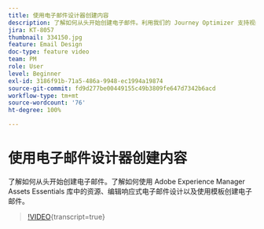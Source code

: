 ```yaml
---
title: 使用电子邮件设计器创建内容
description: 了解如何从头开始创建电子邮件。利用我们的 Journey Optimizer 支持视频，了解如何使用 AEM Assets Essentials 库中的资源、编辑响应式电子邮件设计以及从模板创建电子邮件。
jira: KT-8057
thumbnail: 334150.jpg
feature: Email Design
doc-type: feature video
team: PM
role: User
level: Beginner
exl-id: 3186f91b-71a5-486a-9948-ec1994a19874
source-git-commit: fd9d277be00449155c49b3809fe647d7342b6acd
workflow-type: tm+mt
source-wordcount: '76'
ht-degree: 100%

---
```


# 使用电子邮件设计器创建内容

了解如何从头开始创建电子邮件。了解如何使用 Adobe Experience Manager Assets Essentials 库中的资源、编辑响应式电子邮件设计以及使用模板创建电子邮件。

>[!VIDEO](https://video.tv.adobe.com/v/334150?quality=12&learn=on){transcript=true}

